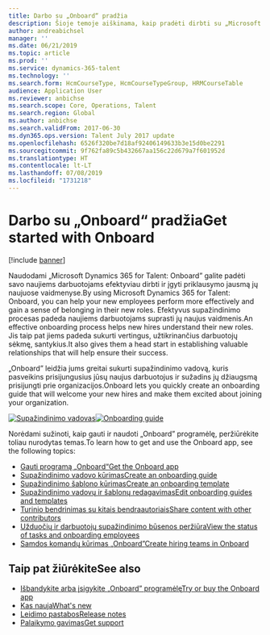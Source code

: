 ```yaml
---
title: Darbo su „Onboard“ pradžia
description: Šioje temoje aiškinama, kaip pradėti dirbti su „Microsoft Dynamics 365 for Talent - Onboard”. „Onboard” suteikia jūsų naujiems darbuotojams stiprią darbo pradžią, suteikdami vadovą, sklandžiai juos vedantį per supažindinimo procesą.
author: andreabichsel
manager: ''
ms.date: 06/21/2019
ms.topic: article
ms.prod: ''
ms.service: dynamics-365-talent
ms.technology: ''
ms.search.form: HcmCourseType, HcmCourseTypeGroup, HRMCourseTable
audience: Application User
ms.reviewer: anbichse
ms.search.scope: Core, Operations, Talent
ms.search.region: Global
ms.author: anbichse
ms.search.validFrom: 2017-06-30
ms.dyn365.ops.version: Talent July 2017 update
ms.openlocfilehash: 6526f320be7d18af92406149633b3e15d0be2291
ms.sourcegitcommit: 9f762fa89c5b432667aa156c22d679a7f601952d
ms.translationtype: HT
ms.contentlocale: lt-LT
ms.lasthandoff: 07/08/2019
ms.locfileid: "1731218"
---
```

# <a name="get-started-with-onboard"></a><span data-ttu-id="a0350-104">Darbo su „Onboard“ pradžia</span><span class="sxs-lookup"><span data-stu-id="a0350-104">Get started with Onboard</span></span>

[!include [banner](includes/banner.md)]

<span data-ttu-id="a0350-105">Naudodami „Microsoft Dynamics 365 for Talent: Onboard” galite padėti savo naujiems darbuotojams efektyviau dirbti ir įgyti priklausymo jausmą jų naujuose vaidmenyse.</span><span class="sxs-lookup"><span data-stu-id="a0350-105">By using Microsoft Dynamics 365 for Talent: Onboard, you can help your new employees perform more effectively and gain a sense of belonging in their new roles.</span></span> <span data-ttu-id="a0350-106">Efektyvus supažindinimo procesas padeda naujiems darbuotojams suprasti jų naujus vaidmenis.</span><span class="sxs-lookup"><span data-stu-id="a0350-106">An effective onboarding process helps new hires understand their new roles.</span></span> <span data-ttu-id="a0350-107">Jis taip pat jiems padeda sukurti vertingus, užtikrinančius darbuotojų sėkmę, santykius.</span><span class="sxs-lookup"><span data-stu-id="a0350-107">It also gives them a head start in establishing valuable relationships that will help ensure their success.</span></span>

<span data-ttu-id="a0350-108">„Onboard” leidžia jums greitai sukurti supažindinimo vadovą, kuris pasveikins prisijungusius jūsų naujus darbuotojus ir sužadins jų džiaugsmą prisijungti prie organizacijos.</span><span class="sxs-lookup"><span data-stu-id="a0350-108">Onboard lets you quickly create an onboarding guide that will welcome your new hires and make them excited about joining your organization.</span></span>

<span data-ttu-id="a0350-109">[![Supažindinimo vadovas](./media/onboard-onboarding-guide.png)](./media/onboard-onboarding-guide.png)</span><span class="sxs-lookup"><span data-stu-id="a0350-109">[![Onboarding guide](./media/onboard-onboarding-guide.png)](./media/onboard-onboarding-guide.png)</span></span>

<span data-ttu-id="a0350-110">Norėdami sužinoti, kaip gauti ir naudoti „Onboard” programėlę, peržiūrėkite toliau nurodytas temas.</span><span class="sxs-lookup"><span data-stu-id="a0350-110">To learn how to get and use the Onboard app, see the following topics:</span></span>

- [<span data-ttu-id="a0350-111">Gauti programą „Onboard“</span><span class="sxs-lookup"><span data-stu-id="a0350-111">Get the Onboard app</span></span>](./onboard-get-app.md)
- [<span data-ttu-id="a0350-112">Supažindinimo vadovo kūrimas</span><span class="sxs-lookup"><span data-stu-id="a0350-112">Create an onboarding guide</span></span>](./onboard-create-guide.md)
- [<span data-ttu-id="a0350-113">Supažindinimo šablono kūrimas</span><span class="sxs-lookup"><span data-stu-id="a0350-113">Create an onboarding template</span></span>](./onboard-create-template.md)
- [<span data-ttu-id="a0350-114">Supažindinimo vadovų ir šablonų redagavimas</span><span class="sxs-lookup"><span data-stu-id="a0350-114">Edit onboarding guides and templates</span></span>](./onboard-edit-guides-templates.md)
- [<span data-ttu-id="a0350-115">Turinio bendrinimas su kitais bendraautoriais</span><span class="sxs-lookup"><span data-stu-id="a0350-115">Share content with other contributors</span></span>](./onboard-share-template.md)
- [<span data-ttu-id="a0350-116">Užduočių ir darbuotojų supažindinimo būsenos peržiūra</span><span class="sxs-lookup"><span data-stu-id="a0350-116">View the status of tasks and onboarding employees</span></span>](./onboard-view-status.md)
- [<span data-ttu-id="a0350-117">Samdos komandų kūrimas „Onboard”</span><span class="sxs-lookup"><span data-stu-id="a0350-117">Create hiring teams in Onboard</span></span>](./onboard-create-team.md)

## <a name="see-also"></a><span data-ttu-id="a0350-118">Taip pat žiūrėkite</span><span class="sxs-lookup"><span data-stu-id="a0350-118">See also</span></span>

- [<span data-ttu-id="a0350-119">Išbandykite arba įsigykite „Onboard” programėlę</span><span class="sxs-lookup"><span data-stu-id="a0350-119">Try or buy the Onboard app</span></span>](https://dynamics.microsoft.com/talent/onboard/)
- [<span data-ttu-id="a0350-120">Kas nauja</span><span class="sxs-lookup"><span data-stu-id="a0350-120">What's new</span></span>](./whats-new.md)
- [<span data-ttu-id="a0350-121">Leidimo pastabos</span><span class="sxs-lookup"><span data-stu-id="a0350-121">Release notes</span></span>](https://docs.microsoft.com/business-applications-release-notes/index)
- [<span data-ttu-id="a0350-122">Palaikymo gavimas</span><span class="sxs-lookup"><span data-stu-id="a0350-122">Get support</span></span>](./talent-support.md)
